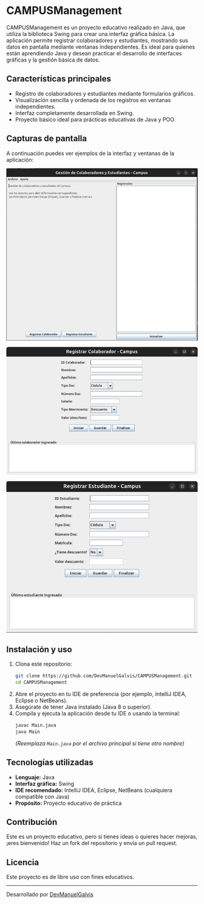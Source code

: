 # CAMPUSManagement

CAMPUSManagement es un proyecto educativo realizado en Java, que utiliza la biblioteca Swing para crear una interfaz gráfica básica. La aplicación permite registrar colaboradores y estudiantes, mostrando sus datos en pantalla mediante ventanas independientes. Es ideal para quienes están aprendiendo Java y desean practicar el desarrollo de interfaces gráficas y la gestión básica de datos.

## Características principales

- Registro de colaboradores y estudiantes mediante formularios gráficos.
- Visualización sencilla y ordenada de los registros en ventanas independientes.
- Interfaz completamente desarrollada en Swing.
- Proyecto básico ideal para prácticas educativas de Java y POO.

## Capturas de pantalla

A continuación puedes ver ejemplos de la interfaz y ventanas de la aplicación:

<p align="center">
  <img src="images/captura1.png" alt="Ventana principal de CAMPUSManagement" width="600"/>
</p>
<p align="center">
  <img src="images/captura2.png" alt="Registro de colaboradores" width="600"/>
</p>
<p align="center">
  <img src="images/captura3.png" alt="Listado de estudiantes" width="600"/>
</p>

## Instalación y uso

1. Clona este repositorio:
    ```bash
    git clone https://github.com/DevManuelGalvis/CAMPUSManagement.git
    cd CAMPUSManagement
    ```
2. Abre el proyecto en tu IDE de preferencia (por ejemplo, IntelliJ IDEA, Eclipse o NetBeans).
3. Asegúrate de tener Java instalado (Java 8 o superior).
4. Compila y ejecuta la aplicación desde tu IDE o usando la terminal:
    ```bash
    javac Main.java
    java Main
    ```
   _(Reemplaza `Main.java` por el archivo principal si tiene otro nombre)_

## Tecnologías utilizadas

- **Lenguaje:** Java
- **Interfaz gráfica:** Swing
- **IDE recomendado:** IntelliJ IDEA, Eclipse, NetBeans (cualquiera compatible con Java)
- **Propósito:** Proyecto educativo de práctica

## Contribución

Este es un proyecto educativo, pero si tienes ideas o quieres hacer mejoras, ¡eres bienvenido! Haz un fork del repositorio y envía un pull request.

## Licencia

Este proyecto es de libre uso con fines educativos.

---

Desarrollado por [DevManuelGalvis](https://github.com/DevManuelGalvis)